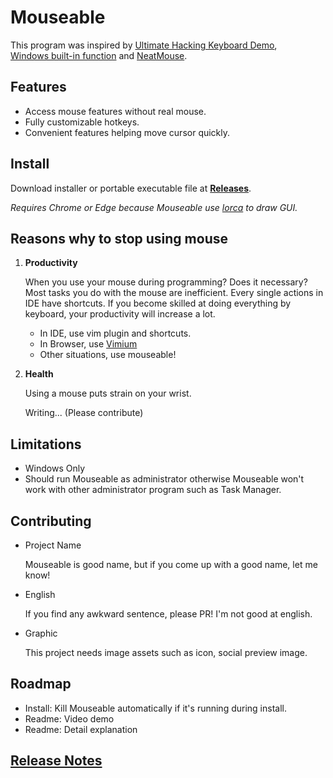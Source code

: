 # Mouseable

This program was inspired by
[Ultimate Hacking Keyboard Demo](https://youtu.be/4rjnkHqnA3s?t=20),  
[Windows built-in function](https://support.microsoft.com/en-us/windows/use-mouse-keys-to-move-the-mouse-pointer-9e0c72c8-b882-7918-8e7b-391fd62adf33)
and [NeatMouse](https://github.com/neatdecisions/neatmouse).

## Features

* Access mouse features without real mouse.
* Fully customizable hotkeys.
* Convenient features helping move cursor quickly.


## Install

Download installer or portable executable file
at **[Releases](https://github.com/wirekang/mouseable/releases)**.

*Requires Chrome or Edge because Mouseable use [lorca](https://github.com/zserge/lorca) to draw GUI.*


## Reasons why to stop using mouse

1. **Productivity**

   When you use your mouse during programming? Does it necessary? Most tasks you do with the mouse are
   inefficient. Every single actions in IDE have shortcuts. If you become skilled at doing everything by
   keyboard, your productivity will increase a lot.

    * In IDE, use vim plugin and shortcuts.
    * In Browser,
      use [Vimium](https://chrome.google.com/webstore/detail/vimium/dbepggeogbaibhgnhhndojpepiihcmeb?hl=en)
    * Other situations, use mouseable!


2. **Health**

   Using a mouse puts strain on your wrist.

   Writing... (Please contribute)

## Limitations

* Windows Only
* Should run Mouseable as administrator otherwise Mouseable won't work with other administrator program such
  as Task Manager.

## Contributing

* Project Name

  Mouseable is good name, but if you come up with a good name, let me know!


* English

  If you find any awkward sentence, please PR! I'm not good at english.


* Graphic

  This project needs image assets such as icon, social preview image.

## Roadmap

* Install: Kill Mouseable automatically if it's running during install.
* Readme: Video demo
* Readme: Detail explanation

## [Release Notes](release-notes.md)
